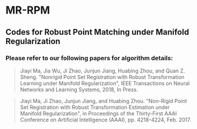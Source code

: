 # MR-RPM


## Codes for Robust Point Matching under Manifold Regularization

### Please refer to our following papers for algorithm details:

> Jiayi Ma, Jia Wu, Ji Zhao, Junjun Jiang, Huabing Zhou, and Quan Z. Sheng. "Nonrigid Point Set Registration with Robust Transformation Learning under Manifold Regularization", IEEE Transactions on Neural Networks and Learning Systems, 2018, In Press.

> Jiayi Ma, Ji Zhao, Junjun Jiang, and Huabing Zhou. "Non-Rigid Point Set Registration with Robust Transformation Estimation under Manifold Regularization", in Proceedings of the Thirty-First AAAI Conference on Artificial Intelligence (AAAI), pp. 4218-4224, Feb. 2017.
